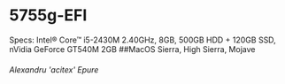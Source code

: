 # 5755g-EFI
Specs: Intel® Core™ i5-2430M 2.40GHz, 8GB, 500GB HDD + 120GB SSD, nVidia GeForce GT540M 2GB
##MacOS Sierra, High Sierra, Mojave
###### Alexandru 'acitex' Epure
